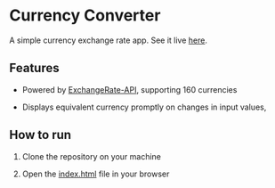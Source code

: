 # Currency Converter

A simple currency exchange rate app. See it live [here](https://zbhavyai.github.io/currency-converter/).

## Features

-   Powered by [ExchangeRate-API](https://www.exchangerate-api.com/), supporting 160 currencies

-   Displays equivalent currency promptly on changes in input values,

## How to run

1. Clone the repository on your machine

2. Open the [index.html](index.html) file in your browser

